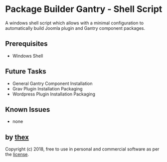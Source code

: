 # Package Builder Gantry - Shell Script
A windows shell script which allows with a minimal configuration to automatically build Joomla plugin and Gantry component packages.

## Prerequisites
* Windows Shell

## Future Tasks
* General Gantry Component Installation
* Grav Plugin Installation Packaging
* Wordpress Plugin Installation Packaging

## Known Issues
* none

## by [thex](https://github.com/thexmanxyz)
Copyright (c) 2018, free to use in personal and commercial software as per the [license](/LICENSE.md).

